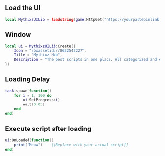 ## Load the UI
```lua
local MythixzUILib = loadstring(game:HttpGet("https://yourpastebinlink.com/raw"))()
```

## Window
```lua
local ui = MythixzUILib:Create({
    Icon = "rbxassetid://8622542227",
    Title = "Mythixz Hub",
    Description = "The best scripts in one place. All categorized and easy to use inside one beautiful UI.",
})

```

## Loading Delay
```lua
task.spawn(function()
    for i = 1, 100 do
        ui:SetProgress(i)
        wait(0.05)
    end
end)

```

## Execute script after loading
```lua
ui:OnLoaded(function()
    print("Meow") -- [[Replace with your actual script]]
end)
```

